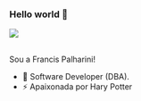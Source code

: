 ### Hello world 👋

<div>

  <a href="https://www.linkedin.com/in/francis-palharini-1007b9122/" target="blank">
    <img src="https://img.shields.io/badge/-LinkedIn-%230077B5?style=for-the-badge&logo=linkedin&logoColor=white" target="_blank">
  </a>
 
</div>

##

Sou a Francis Palharini!

- 🔧 Software Developer (DBA).
- ⚡ Apaixonada por Hary Potter

